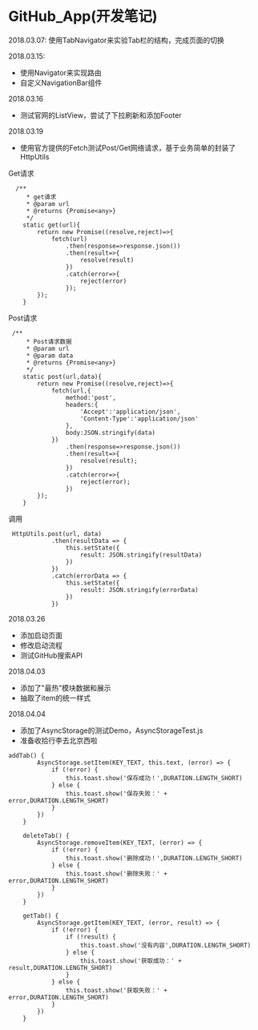 # GitHub_App(开发笔记)
2018.03.07:
使用TabNavigator来实验Tab栏的结构，完成页面的切换

2018.03.15:
* 使用Navigator来实现路由
* 自定义NavigationBar组件

2018.03.16
* 测试官网的ListView，尝试了下拉刷新和添加Footer

2018.03.19
* 使用官方提供的Fetch测试Post/Get网络请求，基于业务简单的封装了HttpUtils

Get请求
```$xslt
  /**
     * get请求
     * @param url
     * @returns {Promise<any>}
     */
    static get(url){
        return new Promise((resolve,reject)=>{
            fetch(url)
                .then(response=>response.json())
                .then(result=>{
                    resolve(result)
                })
                .catch(error=>{
                    reject(error)
                });
        });
    }

```
Post请求
```$xslt
 /**
     * Post请求数据
     * @param url
     * @param data
     * @returns {Promise<any>}
     */
    static post(url,data){
        return new Promise((resolve,reject)=>{
            fetch(url,{
                method:'post',
                headers:{
                    'Accept':'application/json',
                    'Content-Type':'application/json'
                },
                body:JSON.stringify(data)
            })
                .then(response=>response.json())
                .then(result=>{
                    resolve(result);
                })
                .catch(error=>{
                    reject(error);
                })
        });
    }
```

调用
```$xslt
 HttpUtils.post(url, data)
            .then(resultData => {
                this.setState({
                    result: JSON.stringify(resultData)
                })
            })
            .catch(errorData => {
                this.setState({
                    result: JSON.stringify(errorData)
                })
            })
```

2018.03.26
* 添加启动页面
* 修改启动流程
* 测试GitHub搜索API

2018.04.03
* 添加了"最热"模块数据和展示
* 抽取了item的统一样式

2018.04.04
* 添加了AsyncStorage的测试Demo，AsyncStorageTest.js
* 准备收拾行李去北京西啦
```angular2html
addTab() {
        AsyncStorage.setItem(KEY_TEXT, this.text, (error) => {
            if (!error) {
                this.toast.show('保存成功！',DURATION.LENGTH_SHORT)
            } else {
                this.toast.show('保存失败：' + error,DURATION.LENGTH_SHORT)
            }
        })
    }

    deleteTab() {
        AsyncStorage.removeItem(KEY_TEXT, (error) => {
            if (!error) {
                this.toast.show('删除成功！',DURATION.LENGTH_SHORT)
            } else {
                this.toast.show('删除失败：' + error,DURATION.LENGTH_SHORT)
            }
        })
    }

    getTab() {
        AsyncStorage.getItem(KEY_TEXT, (error, result) => {
            if (!error) {
                if (!result) {
                    this.toast.show('没有内容',DURATION.LENGTH_SHORT)
                } else {
                    this.toast.show('获取成功：' + result,DURATION.LENGTH_SHORT)
                }
            } else {
                this.toast.show('获取失败：' + error,DURATION.LENGTH_SHORT)
            }
        })
    }
```

